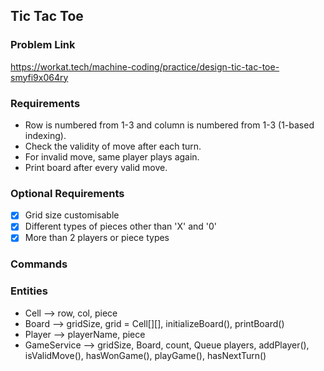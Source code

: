 ## Tic Tac Toe

### Problem Link
https://workat.tech/machine-coding/practice/design-tic-tac-toe-smyfi9x064ry 

### Requirements
- Row is numbered from 1-3 and column is numbered from 1-3 (1-based indexing).
- Check the validity of move after each turn.
- For invalid move, same player plays again.
- Print board after every valid move.

### Optional Requirements
- [X] Grid size customisable 
- [X] Different types of pieces other than 'X' and '0'
- [X] More than 2 players or piece types

### Commands

### Entities
- Cell --> row, col, piece
- Board --> gridSize, grid = Cell[][], initializeBoard(), printBoard()
- Player --> playerName, piece
- GameService --> gridSize, Board, count, Queue<Player> players, addPlayer(), isValidMove(), hasWonGame(), playGame(), hasNextTurn()